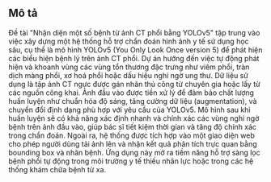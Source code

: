 ## Mô tả

Đề tài "Nhận diện một số bệnh từ ảnh CT phổi bằng YOLOv5" tập trung vào việc xây dựng một hệ thống hỗ trợ chẩn đoán hình ảnh y tế sử dụng học sâu,
cụ thể là mô hình YOLOv5 (You Only Look Once version 5) để phát hiện các biểu hiện bệnh lý trên ảnh CT phổi. Dự án hướng đến việc tự động phát hiện
và khoanh vùng các vùng tổn thương đặc trưng như viêm phổi, tràn dịch màng phổi, xơ hoá phổi hoặc dấu hiệu nghi ngờ ung thư. Dữ liệu sử dụng là tập ảnh
CT ngực được gán nhãn thủ công từ chuyên gia hoặc lấy từ các nguồn công khai. Ảnh đầu vào được tiền xử lý để đảm bảo chất lượng huấn luyện như chuẩn hóa
độ sáng, tăng cường dữ liệu (augmentation), và chuyển đổi định dạng phù hợp với yêu cầu của YOLOv5. Mô hình sau khi huấn luyện sẽ có khả năng xác định
nhanh và chính xác các vùng nghi ngờ bệnh trên ảnh đầu vào, giúp bác sĩ tiết kiệm thời gian và tăng độ chính xác trong chẩn đoán. Ngoài ra, hệ thống
được tích hợp vào một giao diện web cho phép người dùng tải ảnh lên và nhận kết quả phân tích trực quan bằng bounding box và nhãn bệnh. Ứng dụng này
mở ra tiềm năng hỗ trợ sàng lọc bệnh phổi tự động trong môi trường y tế thiếu nhân lực hoặc trong các hệ thống khám chữa bệnh từ xa.

